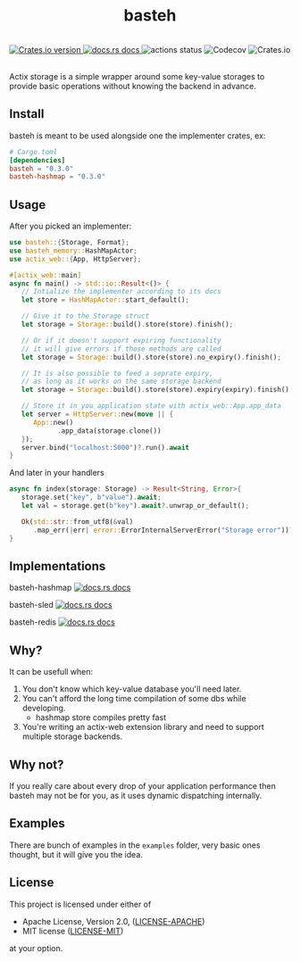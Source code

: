 <h1 align="center">basteh</h1>
<br />

<div align="center">
  <a href="https://crates.io/crates/basteh">
    <img src="https://img.shields.io/crates/v/basteh.svg?style=flat-square"
    alt="Crates.io version" />
  </a>
  <a href="https://docs.rs/basteh">
    <img src="https://img.shields.io/badge/docs-latest-blue.svg?style=flat-square"
      alt="docs.rs docs" />
  </a>
  <img src="https://img.shields.io/github/actions/workflow/status/pooyamb/basteh/storage.yml?style=flat-square" alt="actions status" />
  <img alt="Codecov" src="https://img.shields.io/codecov/c/github/pooyamb/basteh?style=flat-square">
  <img alt="Crates.io" src="https://img.shields.io/crates/l/basteh?style=flat-square">
</div>

<br>

Actix storage is a simple wrapper around some key-value storages to provide basic operations without knowing the backend in advance.

## Install

basteh is meant to be used alongside one the implementer crates, ex:

```toml
# Cargo.toml
[dependencies]
basteh = "0.3.0"
basteh-hashmap = "0.3.0"
```

## Usage

After you picked an implementer:

```rust
use basteh::{Storage, Format};
use basteh_memory::HashMapActor;
use actix_web::{App, HttpServer};

#[actix_web::main]
async fn main() -> std::io::Result<()> {
   // Intialize the implementer according to its docs
   let store = HashMapActor::start_default();

   // Give it to the Storage struct
   let storage = Storage::build().store(store).finish();

   // Or if it doesn't support expiring functionality
   // it will give errors if those methods are called
   let storage = Storage::build().store(store).no_expiry().finish();

   // It is also possible to feed a seprate expiry,
   // as long as it works on the same storage backend
   let storage = Storage::build().store(store).expiry(expiry).finish();

   // Store it in you application state with actix_web::App.app_data
   let server = HttpServer::new(move || {
      App::new()
            .app_data(storage.clone())
   });
   server.bind("localhost:5000")?.run().await
}
```

And later in your handlers

```rust
async fn index(storage: Storage) -> Result<String, Error>{
   storage.set("key", b"value").await;
   let val = storage.get(b"key").await?.unwrap_or_default();

   Ok(std::str::from_utf8(&val)
      .map_err(|err| error::ErrorInternalServerError("Storage error"))?.to_string())
}
```

## Implementations

basteh-hashmap
<a href="https://docs.rs/basteh-hashmap">
<img src="https://img.shields.io/badge/docs-latest-blue.svg?style=flat-square"
      alt="docs.rs docs" />
</a>

basteh-sled
<a href="https://docs.rs/basteh-sled">
<img src="https://img.shields.io/badge/docs-latest-blue.svg?style=flat-square"
      alt="docs.rs docs" />
</a>

basteh-redis
<a href="https://docs.rs/basteh-redis">
<img src="https://img.shields.io/badge/docs-latest-blue.svg?style=flat-square"
      alt="docs.rs docs" />
</a>

## Why?

It can be usefull when:

1. You don't know which key-value database you'll need later.
2. You can't afford the long time compilation of some dbs while developing.
   - hashmap store compiles pretty fast
3. You're writing an actix-web extension library and need to support multiple storage backends.

## Why not?

If you really care about every drop of your application performance then basteh may not be for you, as it uses dynamic dispatching internally.

## Examples

There are bunch of examples in the `examples` folder, very basic ones thought, but it will give you the idea.

## License

This project is licensed under either of

- Apache License, Version 2.0, ([LICENSE-APACHE](LICENSE-APACHE))
- MIT license ([LICENSE-MIT](LICENSE-MIT))

at your option.
